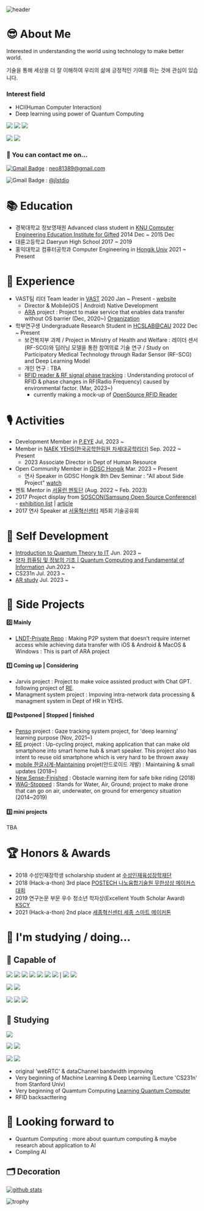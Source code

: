 ![header](https://capsule-render.vercel.app/api?type=waving&color=0:8deebc,100:96eff4&height=300&section=header&text=HeLlo_WoRlD!&fontColor=#000000&fontSize=90)

# 😎 About Me

Interested in understanding the world using technology to make better world.

기술을 통해 세상을 더 잘 이해하여 우리의 삶에 긍정적인 기여를 하는 것에 관심이 있습니다.

### Interest field
- HCI(Human Computer Interaction)
- Deep learning using power of Quantum Computing

<img src="https://img.shields.io/badge/HCI-4ae495?style=flat-square&logoColor=black"/></a>
<img src="https://img.shields.io/badge/ContextAware-4ae495?style=flat-square&logoColor=black"/></a>
<img src="https://img.shields.io/badge/IOT-4ae495?style=flat-square&logoColor=black"/></a>

<img src="https://img.shields.io/badge/ML DL-4ae495?style=flat-square&logoColor=black"/></a>
<img src="https://img.shields.io/badge/QuantumComputing-4ae495?style=flat-square&logoColor=black"/></a>

### 📮 You can contact me on...
[![Gmail Badge](https://img.shields.io/badge/-Gmail-d14836?style=flat-square&logo=Gmail&logoColor=white&link=mailto:neo81389@gmail.com)](mailto:neo81389@gmail.com) : neo81389@gmail.com

![Gmail Badge](https://img.shields.io/badge/-Instagram-e4405f?style=flat-square&logo=Instagram&logoColor=white&link=https://www.instagram.com/jlstdio/)
: [@jlstdio](https://www.instagram.com/jlstdio/)

# 📚 Education
- 경북대학교 정보영재원 Advanced class student in [KNU Computer Engineering Education Institute for Gifted](https://gifted.knu.ac.kr/) 2014 Dec ~ 2015 Dec
- 대륜고등학교 Daeryun High School 2017 ~ 2019
- 홍익대학교 컴퓨터공학과 Computer Engineering in [Hongik Univ](https://wwwce.hongik.ac.kr/dept/index.html) 2021 ~ Present

# 🔬 Experience
- VAST팀 리더 Team leader in [VAST](https://github.com/ARA-developer/ARA) 2020 Jan ~ Present - [website](https://araconnect.site)
  - Director & Mobile(iOS | Android) Native Development
  - [ARA](https://tosssync.web.app/) project : Project to make service that enables data transfer without OS barrier (Dec, 2020~) [Organization](https://www.instagram.com/vast.dev/)
- 학부연구생 Undergraduate Research Student in [HCSLAB@CAU](https://sites.google.com/view/hcslab-cau/home?authuser=0) 2022 Dec ~ Present
  - 보건복지부 과제 / Project in Ministry of Health and Welfare : 레이더 센서(RF-SCG)와 딥러닝 모델을 통한 참여의료 기술 연구 / Study on Participatory Medical Technology through Radar Sensor (RF-SCG) and Deep Learning Model
  - 개인 연구 : TBA
  - [RFID reader & RF signal phase tracking](https://github.com/JoonLee-K/SDR_UHF_RFID_reader) : Understanding protocol of RFID & phase changes in RF(Radio Frequency) caused by environmental factor. (Mar, 2023~)
    - currently making a mock-up of [OpenSource RFID Reader](https://ieeexplore.ieee.org/document/9982299)

# 🎙️ Activities
- Development Member in [P.EYE](https://readymag.com/u1427907511/peye/) Jul, 2023 ~
- Member in [NAEK YEHS(한국공학한림원 차세대공학리더)](http://yehs.or.kr/main/main.php) Sep. 2022 ~ Present
  - 2023 Associate Director in Dept of Human Resource
- Open Community Member in [GDSC Hongik](https://gdsc.community.dev/hongik-university/) Mar. 2023 ~ Present
  - 연사 Speaker in GDSC Hongik 8th Dev Seminar : "All about Side Project" [watch](https://www.youtube.com/watch?v=KBEyha-x79Q)
- 멘토 Mentor in [서울런 멘토단](https://slearn.seoul.go.kr/front/mentoringIntro.do) (Aug. 2022 ~ Feb. 2023) 
- 2017 Project display from [SOSCON(Samsung Open Source Conference)](https://soscon2017.ssdc.kr) - [exhibition list](https://soscon2017.ssdc.kr/exhibition.html) | [article](http://bit.ly/336FTFc)
- 2017 연사 Speaker at [서울혁신센터](https://m.onoffmix.com/event/108155) 제5회 기술공유회

# 🥸 Self Development
- [Introduction to Quantum Theory to IT](https://www.coursera.org/learn/introduction-to-quantum-information) Jun. 2023 ~
- [양자 컴퓨팅 및 정보의 기초 | Quantum Computing and Fundamental of Information]() Jun.2023 ~
- CS231n Jul. 2023 ~
- [AR study](https://github.com/JoonLee-K/AR-tag) Jul. 2023 ~

# 🧩 Side Projects
#### 0️⃣ Mainly
- [LNDT-Private Repo](https://github.com/JoonLee-K/LocalNetworkDataTransfer) : Making P2P system that doesn't require internet access while achieving data transfer with iOS & Android & MacOS & Windows : This is part of ARA project

#### 1️⃣ Coming up | Considering
- Jarvis project : Project to make voice assisted product with Chat GPT. following project of [RE](https://github.com/JoonLee-K/Re).
- Managment system project : Impoving intra-network data processing & managment system in Dept of HR in YEHS.

#### 2️⃣ Postponed | Stopped | finished
- [Penso](https://github.com/PensoTeam) project : Gaze tracking system project, for 'deep learning' learning purpose (Nov, 2021~)
- [RE](https://github.com/JoonLee-K/Re) project : Up-cycling project, making application that can make old smartphone into smart home hub & smart speaker. This project also has intent to reuse old smartphone which is very hard to be thrown away
- [mobile 한글시계-Maintaining](https://hangulclock.today/#/) projet(안드로이드 개발) : Maintaining & small updates (2018~)
- [New Sense-Finished](https://github.com/JoonLee-K/NewSense) : Obstacle warning item for safe bike riding (2018)
- [WAG-Stopped](https://github.com/JoonLee-K/WAG-Project) : Stands for Water, Air, Ground; project to make drone that can go on air, underwater, on ground for emergency situation (2014~2019)

#### 3️⃣ mini projects
TBA

# 🏆 Honors & Awards
- 2018 수성인재장학생 scholarship student at [수성인재육성장학재단](http://ssef.or.kr/)
- 2018 (Hack-a-thon) 3rd place [POSTECH 나노융합기술원 무한상상 메이커스 대회](https://nano.or.kr/new2019/index5.php)
- 2019 연구논문 부문 우수 청소년 학자상(Excellent Youth Scholar Award) [KSCY](https://www.kscy.kr/)
- 2021 (Hack-a-thon) 2nd place [세종혁신센터 세종 스마트 메이커톤](https://ccei.creativekorea.or.kr/sejong/custom/notice_view.do?no=20976&rnum=1107&kind=undefined&sPtime=undefined)

# 📖 I'm studying / doing...
## 📎 Capable of
<img src="https://img.shields.io/badge/Python-4ae495?style=flat-square&logo=Python&logoColor=black"/></a>
<img src="https://img.shields.io/badge/Kotlin-4ae495?style=flat-square&logo=Kotlin&logoColor=black"/></a>
<img src="https://img.shields.io/badge/Java-4ae495?style=flat-square&logo=Java&logoColor=black"/></a>
<img src="https://img.shields.io/badge/Swift-4ae495?style=flat-square&logo=Swift&logoColor=black"/></a>
<img src="https://img.shields.io/badge/C-4ae495?style=flat-square&logo=C&logoColor=black"/></a>
<img src="https://img.shields.io/badge/C++-4ae495?style=flat-square&logo=Cplusplus&logoColor=black"/></a>
<img src="https://img.shields.io/badge/C_Sharp-4ae495?style=flat-square&logo=CSharp&logoColor=black"/></a>
|
<img src="https://img.shields.io/badge/LISP-4ae495?style=flat-square&logoColor=black"/></a>
<img src="https://img.shields.io/badge/Prolog-4ae495?style=flat-square&logoColor=black"/></a>

<img src="https://img.shields.io/badge/Android-4ae495?style=flat-square&logo=Android&logoColor=black"/></a>
<img src="https://img.shields.io/badge/iOS-4ae495?style=flat-square&logo=Apple&logoColor=black"/></a>

<img src="https://img.shields.io/badge/Firebase-4ae495?style=flat-square&logo=Firebase&logoColor=black"/></a>
<img src="https://img.shields.io/badge/webRTC-4ae495?style=flat-square&logo=webRTC&logoColor=black"/></a>
<img src="https://img.shields.io/badge/OpenCV-4ae495?style=flat-square&logo=OpenCV&logoColor=black"/></a>

## 📎 Studying
<img src="https://img.shields.io/badge/Qiskit-4ae495?style=flat-square&logo=Qiskit&logoColor=black"/></a>

<img src="https://img.shields.io/badge/jetpack compose-4ae495?style=flat-square&logo=jetpackcompose&logoColor=black"/></a>
<img src="https://img.shields.io/badge/KMM-4ae495?style=flat-square&logo=kotlin&logoColor=black"/></a>

<img src="https://img.shields.io/badge/DeepLearning-4ae495?style=flat-square&logo=OpenAI&logoColor=black"/></a>
<img src="https://img.shields.io/badge/MachineLearning-4ae495?style=flat-square&logo=OpenAI&logoColor=black"/></a>
- original 'webRTC' & dataChannel bandwidth improving
- Very beginning of Machine Learning & Deep Learning (Lecture 'CS231n' from Stanford Univ)
- Very beginning of Quamtum Computing [Learning Quantum Computer](https://github.com/JoonLee-K/QuantumComputingLearning)
- RFID backsacttering

# 📎 Looking forward to
- Quantum Computing : more about quantum computing & maybe research about application to AI
- Compling AI

## 🗂️ Decoration
[![github stats](https://github-readme-stats.vercel.app/api?username=JoonLee-K&show_icons=true)](https://github.com/JoonLee-K/)

![trophy](https://github-profile-trophy.vercel.app/?username=JoonLee-K)
